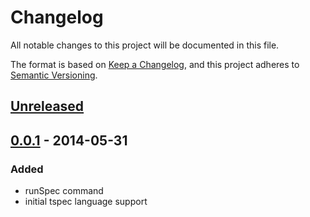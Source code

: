 # Changelog
All notable changes to this project will be documented in this file.

The format is based on [Keep a Changelog](https://keepachangelog.com/en/1.0.0/),
and this project adheres to [Semantic Versioning](https://semver.org/spec/v2.0.0.html).

## [Unreleased]

## [0.0.1] - 2014-05-31
### Added
- runSpec command
- initial tspec language support

[Unreleased]: https://github.com/tspec/vscode-tspec-runner/compare/v0.0.1...HEAD
[0.0.1]: https://github.com/tspec/vscode-tspec-runner/releases/tag/v0.0.1
